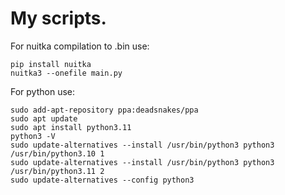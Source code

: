 # My scripts.
For nuitka compilation to .bin use:

```
pip install nuitka
nuitka3 --onefile main.py
```


For python use:

```
sudo add-apt-repository ppa:deadsnakes/ppa
sudo apt update
sudo apt install python3.11
python3 -V
sudo update-alternatives --install /usr/bin/python3 python3 /usr/bin/python3.10 1
sudo update-alternatives --install /usr/bin/python3 python3 /usr/bin/python3.11 2
sudo update-alternatives --config python3
```
